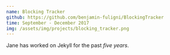 ```yaml
---
name: Blocking Tracker
github: https://github.com/benjamin-fuligni/BlockingTracker
time: September - December 2017
img: /assets/img/projects/blocking_tracker.png
---
```

Jane has worked on Jekyll for the past *five years*.
